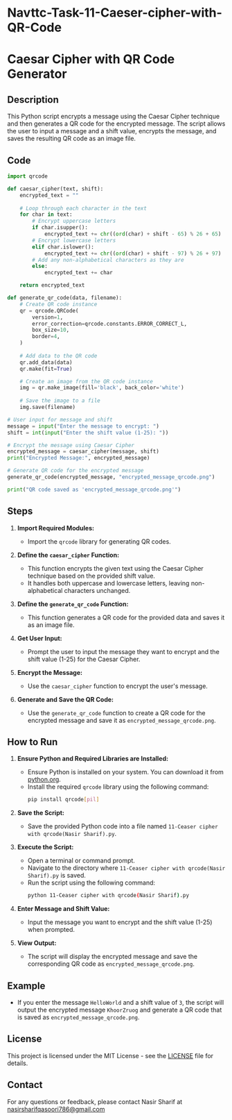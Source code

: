 # Navttc-Task-11-Caeser-cipher-with-QR-Code

# Caesar Cipher with QR Code Generator

## Description

This Python script encrypts a message using the Caesar Cipher technique and then generates a QR code for the encrypted message. The script allows the user to input a message and a shift value, encrypts the message, and saves the resulting QR code as an image file.

## Code

```python
import qrcode

def caesar_cipher(text, shift):
    encrypted_text = ""
    
    # Loop through each character in the text
    for char in text:
        # Encrypt uppercase letters
        if char.isupper():
            encrypted_text += chr((ord(char) + shift - 65) % 26 + 65)
        # Encrypt lowercase letters
        elif char.islower():
            encrypted_text += chr((ord(char) + shift - 97) % 26 + 97)
        # Add any non-alphabetical characters as they are
        else:
            encrypted_text += char

    return encrypted_text

def generate_qr_code(data, filename):
    # Create QR code instance
    qr = qrcode.QRCode(
        version=1, 
        error_correction=qrcode.constants.ERROR_CORRECT_L, 
        box_size=10, 
        border=4,
    )
    
    # Add data to the QR code
    qr.add_data(data)
    qr.make(fit=True)

    # Create an image from the QR code instance
    img = qr.make_image(fill='black', back_color='white')
    
    # Save the image to a file
    img.save(filename)

# User input for message and shift
message = input("Enter the message to encrypt: ")
shift = int(input("Enter the shift value (1-25): "))

# Encrypt the message using Caesar Cipher
encrypted_message = caesar_cipher(message, shift)
print("Encrypted Message:", encrypted_message)

# Generate QR code for the encrypted message
generate_qr_code(encrypted_message, "encrypted_message_qrcode.png")

print("QR code saved as 'encrypted_message_qrcode.png'")
```

## Steps

1. **Import Required Modules:**
   - Import the `qrcode` library for generating QR codes.

2. **Define the `caesar_cipher` Function:**
   - This function encrypts the given text using the Caesar Cipher technique based on the provided shift value.
   - It handles both uppercase and lowercase letters, leaving non-alphabetical characters unchanged.

3. **Define the `generate_qr_code` Function:**
   - This function generates a QR code for the provided data and saves it as an image file.

4. **Get User Input:**
   - Prompt the user to input the message they want to encrypt and the shift value (1-25) for the Caesar Cipher.

5. **Encrypt the Message:**
   - Use the `caesar_cipher` function to encrypt the user's message.

6. **Generate and Save the QR Code:**
   - Use the `generate_qr_code` function to create a QR code for the encrypted message and save it as `encrypted_message_qrcode.png`.

## How to Run

1. **Ensure Python and Required Libraries are Installed:**
   - Ensure Python is installed on your system. You can download it from [python.org](https://www.python.org/downloads/).
   - Install the required `qrcode` library using the following command:
     ```bash
     pip install qrcode[pil]
     ```

2. **Save the Script:**
   - Save the provided Python code into a file named `11-Ceaser cipher with qrcode(Nasir Sharif).py`.

3. **Execute the Script:**
   - Open a terminal or command prompt.
   - Navigate to the directory where `11-Ceaser cipher with qrcode(Nasir Sharif).py` is saved.
   - Run the script using the following command:
     ```bash
     python 11-Ceaser cipher with qrcode(Nasir Sharif).py
     ```

4. **Enter Message and Shift Value:**
   - Input the message you want to encrypt and the shift value (1-25) when prompted.

5. **View Output:**
   - The script will display the encrypted message and save the corresponding QR code as `encrypted_message_qrcode.png`.

## Example

- If you enter the message `HelloWorld` and a shift value of `3`, the script will output the encrypted message `KhoorZruog` and generate a QR code that is saved as `encrypted_message_qrcode.png`.

## License

This project is licensed under the MIT License - see the [LICENSE](LICENSE) file for details.

## Contact

For any questions or feedback, please contact Nasir Sharif at   nasirsharifqasoori786@gmail.com
